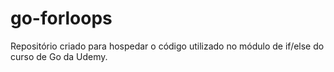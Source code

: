 # go-forloops
Repositório criado para hospedar o código utilizado no módulo de if/else do curso de Go da Udemy.
